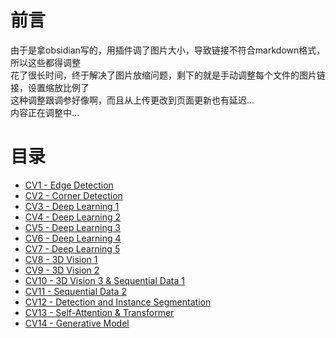 # 前言

由于是拿obsidian写的，用插件调了图片大小，导致链接不符合markdown格式，所以这些都得调整<br>
花了很长时间，终于解决了图片放缩问题，剩下的就是手动调整每个文件的图片链接，设置缩放比例了<br>
这种调整跟调参好像啊，而且从上传更改到页面更新也有延迟...<br>
内容正在调整中...

# 目录
- [CV1 - Edge Detection](https://lihua5487.github.io/CV导论/CV1%20-%20Edge%20Detection)
- [CV2 - Corner Detection](https://lihua5487.github.io/CV导论/CV2%20-%20Corner%20Detection)
- [CV3 - Deep Learning 1](https://lihua5487.github.io/CV导论/CV3%20-%20Deep%20Learning%201)
- [CV4 - Deep Learning 2](https://lihua5487.github.io/CV导论/CV4%20-%20Deep%20Learning%202)
- [CV5 - Deep Learning 3](https://lihua5487.github.io/CV导论/CV5%20-%20Deep%20Learning%203)
- [CV6 - Deep Learning 4](https://lihua5487.github.io/CV导论/CV6%20-%20Deep%20Learning%204)
- [CV7 - Deep Learning 5](https://lihua5487.github.io/CV导论/CV7%20-%20Deep%20Learning%205)
- [CV8 - 3D Vision 1](https://lihua5487.github.io/CV导论/CV8%20-%203D%20Vision%201)
- [CV9 - 3D Vision 2](https://lihua5487.github.io/CV导论/CV9%20-%203D%20Vision%202)
- [CV10 - 3D Vision 3 & Sequential Data 1](https://lihua5487.github.io/CV导论/CV10%20-%203D%20Vision%203%20&%20Sequential%20Data%201)
- [CV11 - Sequential Data 2](https://lihua5487.github.io/CV导论/CV11%20-%20Sequential%20Data%202)
- [CV12 - Detection and Instance Segmentation](https://lihua5487.github.io/CV导论/CV12%20-%20Detection%20and%20Instance%20Segmentation)
- [CV13 - Self-Attention & Transformer](https://lihua5487.github.io/CV导论/CV13%20-%20Self-Attention%20&%20Transformer)
- [CV14 - Generative Model](https://lihua5487.github.io/CV导论/CV14%20-%20Generative%20Model)

